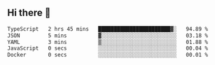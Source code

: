 ## Hi there 👋

<!--START_SECTION:waka-->

```txt
TypeScript   2 hrs 45 mins   ███████████████████████▓░   94.89 %
JSON         5 mins          ▓░░░░░░░░░░░░░░░░░░░░░░░░   03.18 %
YAML         3 mins          ▒░░░░░░░░░░░░░░░░░░░░░░░░   01.88 %
JavaScript   0 secs          ░░░░░░░░░░░░░░░░░░░░░░░░░   00.04 %
Docker       0 secs          ░░░░░░░░░░░░░░░░░░░░░░░░░   00.01 %
```

<!--END_SECTION:waka-->
